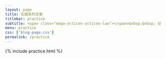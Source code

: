 ```yaml
---
layout: page
title: 实践系列文章
titlebar: practice
subtitle: <span class="mega-octicon octicon-law"></span>&nbsp;&nbsp; 动起来！
menu: practice
css: ['blog-page.css']
permalink: /practice
---
```


{% include practice.html %}